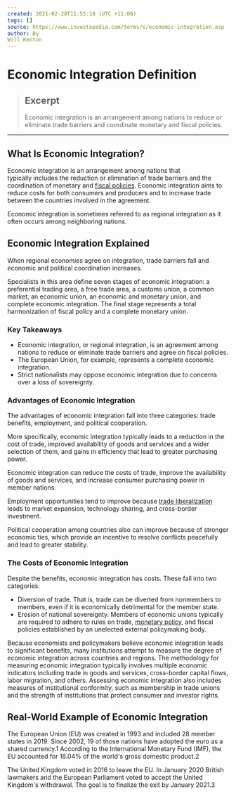 ```yaml
---
created: 2021-02-28T11:55:18 (UTC +11:00)
tags: []
source: https://www.investopedia.com/terms/e/economic-integration.asp
author: By
Will Kenton
---
```


# Economic Integration Definition

> ## Excerpt
> Economic integration is an arrangement among nations to reduce or eliminate trade barriers and coordinate monetary and fiscal policies.

---
## What Is Economic Integration?

Economic integration is an arrangement among nations that typically includes the reduction or elimination of trade barriers and the coordination of monetary and [fiscal policies](https://www.investopedia.com/terms/f/fiscalpolicy.asp). Economic integration aims to reduce costs for both consumers and producers and to increase trade between the countries involved in the agreement.

Economic integration is sometimes referred to as regional integration as it often occurs among neighboring nations.

## Economic Integration Explained

When regional economies agree on integration, trade barriers fall and economic and political coordination increases. 

Specialists in this area define seven stages of economic integration: a preferential trading area, a free trade area, a customs union, a common market, an economic union, an economic and monetary union, and complete economic integration. The final stage represents a total harmonization of fiscal policy and a complete monetary union.

### Key Takeaways

-   Economic integration, or regional integration, is an agreement among nations to reduce or eliminate trade barriers and agree on fiscal policies.
-   The European Union, for example, represents a complete economic integration.
-   Strict nationalists may oppose economic integration due to concerns over a loss of sovereignty.

### Advantages of Economic Integration

The advantages of economic integration fall into three categories: trade benefits, employment, and political cooperation.

More specifically, economic integration typically leads to a reduction in the cost of trade, improved availability of goods and services and a wider selection of them, and gains in efficiency that lead to greater purchasing power.

Economic integration can reduce the costs of trade, improve the availability of goods and services, and increase consumer purchasing power in member nations.

Employment opportunities tend to improve because [trade liberalization](https://www.investopedia.com/terms/t/trade-liberalization.asp) leads to market expansion, technology sharing, and cross-border investment.

Political cooperation among countries also can improve because of stronger economic ties, which provide an incentive to resolve conflicts peacefully and lead to greater stability.

### The Costs of Economic Integration

Despite the benefits, economic integration has costs. These fall into two categories:

-   Diversion of trade. That is, trade can be diverted from nonmembers to members, even if it is economically detrimental for the member state.
-   Erosion of national sovereignty. Members of economic unions typically are required to adhere to rules on trade, [monetary policy](https://www.investopedia.com/terms/m/monetarypolicy.asp), and fiscal policies established by an unelected external policymaking body.

Because economists and policymakers believe economic integration leads to significant benefits, many institutions attempt to measure the degree of economic integration across countries and regions. The methodology for measuring economic integration typically involves multiple economic indicators including trade in goods and services, cross-border capital flows, labor migration, and others. Assessing economic integration also includes measures of institutional conformity, such as membership in trade unions and the strength of institutions that protect consumer and investor rights.

## Real-World Example of Economic Integration

The European Union (EU) was created in 1993 and included 28 member states in 2019. Since 2002, 19 of those nations have adopted the euro as a shared currency.1 According to the International Monetary Fund (IMF), the EU accounted for 16.04% of the world's gross domestic product.2

The United Kingdom voted in 2016 to leave the EU. In January 2020 British lawmakers and the European Parliament voted to accept the United Kingdom's withdrawal. The goal is to finalize the exit by January 2021.3
